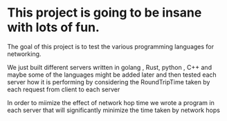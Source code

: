 # This project is going to be insane with lots of fun.

The goal of this project is to test the various programming languages for networking.

We just built different servers written in golang , Rust, python , C++ and maybe some of the languages might be added later and then
tested each server how it is performing by considering the RoundTripTime taken by each request from client to each server

In order to miimize the effect of network hop time we wrote a program in each server that will significantly minimize the time taken 
by network hops

